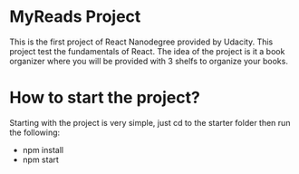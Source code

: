 # MyReads Project

This is the first project of React Nanodegree provided by Udacity. This project test the fundamentals of React. The idea of the project is it a book organizer where you will be provided with 3 shelfs to organize your books. 

# How to start the project?

Starting with the project is very simple, just cd to the starter folder then run the following:
* npm install
* npm start
    
